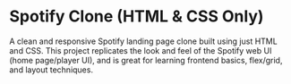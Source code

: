 # Spotify Clone (HTML & CSS Only)
A clean and responsive Spotify landing page clone built using just HTML and CSS. This project replicates the look and feel of the Spotify web UI (home page/player UI), and is great for learning frontend basics, flex/grid, and layout techniques.
